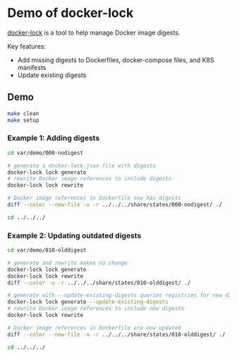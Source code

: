 # Demo of docker-lock

[docker-lock](https://github.com/safe-waters/docker-lock) is a tool to help manage Docker image digests.

Key features:

- Add missing digests to Dockerfiles, docker-compose files, and K8S manifests
- Update existing digests

## Demo


```bash
make clean
make setup
```

### Example 1: Adding digests

```bash
cd var/demo/000-nodigest

# generate a docker-lock.json file with digests
docker-lock lock generate
# rewrite Docker image references to include digests
docker-lock lock rewrite

# Docker image references in Dockerfile now has digests
diff --color --new-file -u -r ../../../share/states/000-nodigest/ ./

cd ../../../
```

### Example 2: Updating outdated digests

```bash
cd var/demo/010-olddigest

# generate and rewrite makes no change
docker-lock lock generate
docker-lock lock rewrite
diff --color -u -r ../../../share/states/010-olddigest/ ./

# generate with --update-existing-digests queries registries for new digests
docker-lock lock generate --update-existing-digests
# rewrite Docker image references to include new digests
docker-lock lock rewrite

# Docker image references in Dockerfile are now updated
diff --color --new-file -u -r ../../../share/states/010-olddigest/ ./

cd ../../../
```
